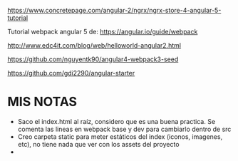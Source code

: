 https://www.concretepage.com/angular-2/ngrx/ngrx-store-4-angular-5-tutorial


Tutorial webpack angular 5 de: https://angular.io/guide/webpack

http://www.edc4it.com/blog/web/helloworld-angular2.html

https://github.com/nguyentk90/angular4-webpack3-seed

https://github.com/gdi2290/angular-starter


# MIS NOTAS

* Saco el index.html al raíz, considero que es una buena practica. Se comenta las lineas en webpack base y dev para cambiarlo dentro de src
* Creo carpeta static para meter estáticos del index (iconos, imagenes, etc), no tiene nada que ver con los assets del proyecto
* 
